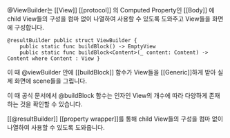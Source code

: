 @ViewBuilder는 [[View]] [[protocol]] 의 Computed Property인
[[Body]] 에 child View들의 구성을 컴마 없이 나열하여 사용할 수 있도록 도와주고
View들을 화면에 구성합니다.

```
@resultBuilder public struct ViewBuilder {
	public static func buildBlock() -> EmptyView
	public static func buildBlock<Content>(_ content: Content) -> Content where Content : View }
```

이 때 @viewBuilder 안에 [[buildBlock]] 함수가 View들을 [[Generic]]하게 받아 실제 화면에 scene들을 그립니다.

이 때 공식 문서에서 @buildBlock 함수는 인자인 View의 개수에 따라 다양하게 존재하는 것을 확인할 수 있습니다.

[[@resultBuilder]] [[property wrapper]]를 통해 child View들의 구성을 컴마 없이 나열하여 사용할 수 있도록 도와줍니다.

